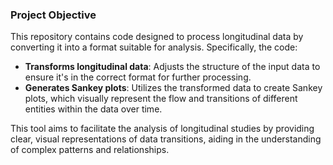 ### Project Objective

This repository contains code designed to process longitudinal data by converting it into a format suitable for analysis. Specifically, the code:

- **Transforms longitudinal data**: Adjusts the structure of the input data to ensure it's in the correct format for further processing.
- **Generates Sankey plots**: Utilizes the transformed data to create Sankey plots, which visually represent the flow and transitions of different entities within the data over time.

This tool aims to facilitate the analysis of longitudinal studies by providing clear, visual representations of data transitions, aiding in the understanding of complex patterns and relationships.
